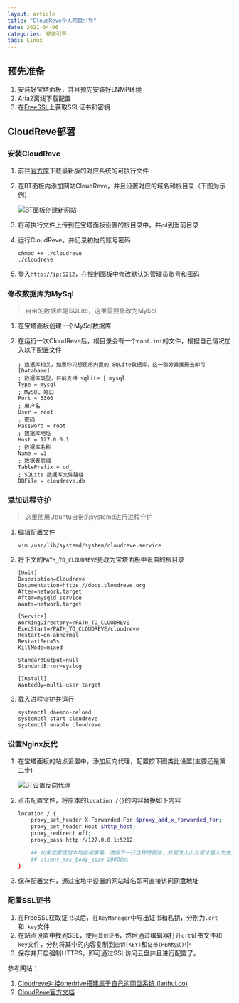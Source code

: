 ```yaml
---
layout: article
title: "CloudReve个人网盘引导"
date: 2021-04-06
categories: 安装引导
tags: Linux
---
```


## 预先准备

1. 安装好宝塔面板，并且预先安装好LNMP环境
2. Aria2离线下载配置
3. 在[FreeSSL](https://freessl.cn)上获取SSL证书和密钥

## CloudReve部署

### 安装CloudReve

1. 前往[官方库](https://github.com/cloudreve/Cloudreve/releases)下载最新版的对应系统的可执行文件

2. 在BT面板内添加网站CloudReve，并且设置对应的域名和根目录（下图为示例）

   ![BT面板创建新网站](/2021/04/images/BT_1.png)

3. 将可执行文件上传到在宝塔面板设置的根目录中，并`cd`到当前目录

4. 运行CloudReve，并记录初始的账号密码

   ```shell
   chmod +x ./cloudreve
   ./cloudreve
   ```

5. 登入`http://ip:5212`，在控制面板中修改默认的管理员账号和密码

### 修改数据库为MySql

> 自带的数据库是SQLite，这里需要修改为MySql

1. 在宝塔面板创建一个MySql数据库

2. 在运行一次CloudReve后，根目录会有一个`conf.ini`的文件，根据自己情况加入以下配置文件

   ```shell
   ; 数据库相关，如果你只想使用内置的 SQLite数据库，这一部分直接删去即可
   [Database]
   ; 数据库类型，目前支持 sqlite | mysql
   Type = mysql
   ; MySQL 端口
   Port = 3306
   ; 用户名
   User = root
   ; 密码
   Password = root
   ; 数据库地址
   Host = 127.0.0.1
   ; 数据库名称
   Name = v3
   ; 数据表前缀
   TablePrefix = cd_
   ; SQLite 数据库文件路径
   DBFile = cloudreve.db
   ```

### 添加进程守护

> 这里使用Ubuntu自带的systemd进行进程守护

1. 编辑配置文件

   `vim /usr/lib/systemd/system/cloudreve.service`

2. 将下文的`PATH_TO_CLOUDREVE`更改为宝塔面板中设置的根目录

   ```shell
   [Unit]
   Description=Cloudreve
   Documentation=https://docs.cloudreve.org
   After=network.target
   After=mysqld.service
   Wants=network.target
   
   [Service]
   WorkingDirectory=/PATH_TO_CLOUDREVE
   ExecStart=/PATH_TO_CLOUDREVE/cloudreve
   Restart=on-abnormal
   RestartSec=5s
   KillMode=mixed
   
   StandardOutput=null
   StandardError=syslog
   
   [Install]
   WantedBy=multi-user.target
   ```

3. 载入进程守护并运行

   ```shell
   systemctl daemon-reload
   systemctl start cloudreve
   systemctl enable cloudreve
   ```

### 设置Nginx反代

1. 在宝塔面板的站点设置中，添加反向代理，配置按下图类比设置(主要还是第二步)

   ![BT设置反向代理](/2021/04/images/BT_2.png)

2. 点击配置文件，将原本的`location /{}`的内容替换如下内容

   ```bash
   location / {
       proxy_set_header X-Forwarded-For $proxy_add_x_forwarded_for;
       proxy_set_header Host $http_host;
       proxy_redirect off;
       proxy_pass http://127.0.0.1:5212;
   
       ## 如果您要使用本地存储策略，请将下一行注释符删除，并更改大小为理论最大文件尺寸
       ## client_max_body_size 20000m;
   }
   ```

3. 保存配置文件，通过宝塔中设置的网站域名即可直接访问网盘地址

### 配置SSL证书

1. 在FreeSSL获取证书以后，在`KeyManager`中导出证书和私钥，分别为`.crt`和`.key`文件
2. 在站点设置中找到SSL，使用`其他证书`，然后通过编辑器打开`crt`证书文件和`key`文件，分别将其中的内容复制到`密钥(KEY)`和`证书(PEM格式)`中
3. 保存并开启强制HTTPS，即可通过SSL访问云盘并且进行配置了。

参考网站：

1. [Cloudreve对接onedrive搭建属于自己的网盘系统 (lanhui.co)](https://blog.lanhui.co/1623.html)
2. [CloudReve官方文档](https://docs.cloudreve.org/)
